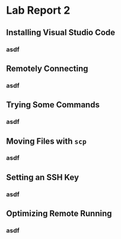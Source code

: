 # Lab Report 2

## Installing Visual Studio Code
### asdf

## Remotely Connecting
### asdf

## Trying Some Commands
### asdf

## Moving Files with `scp`
### asdf

## Setting an SSH Key
### asdf

## Optimizing Remote Running
### asdf